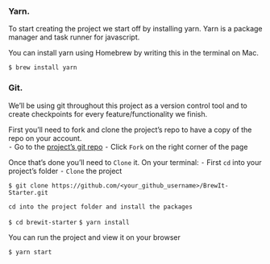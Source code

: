 ### Yarn.

To start creating the project we start off by installing yarn.
Yarn is a package manager and task runner for javascript.

You can install yarn using Homebrew by writing this in the terminal on Mac.

`$ brew install yarn`

### Git.

We’ll be using git throughout this project as a version control tool and to create checkpoints for every feature/functionality we finish.

First you’ll need to fork and clone the project’s repo to have a copy of the repo on your account.					
⁃	Go to the [project’s git repo](https://github.com/aishabn/BrewIt-Starter.git)
⁃	Click `Fork` on the right corner of the page

   Once that’s done you’ll need to `Clone` it. On your terminal:
⁃	First `cd` into your project’s folder
⁃	`Clone` the project

`$ git clone https://github.com/<your_github_username>/BrewIt-Starter.git`

    cd into the project folder and install the packages

`$ cd brewit-starter`
`$ yarn install`

You can run the project and view it on your browser

`$ yarn start`
